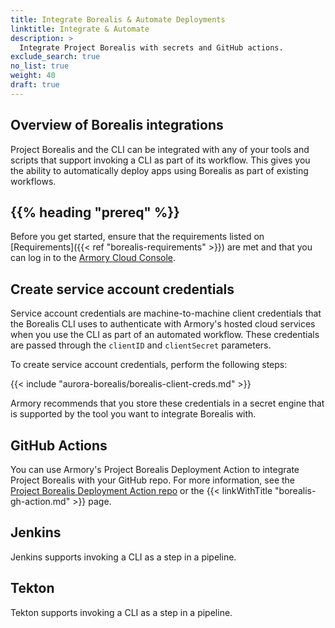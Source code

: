 ```yaml
---
title: Integrate Borealis & Automate Deployments
linktitle: Integrate & Automate
description: >
  Integrate Project Borealis with secrets and GitHub actions.
exclude_search: true
no_list: true
weight: 40
draft: true
---
```


## Overview of Borealis integrations

Project Borealis and the CLI can be integrated with any of your tools and scripts that support invoking a CLI as part of its workflow. This gives you the ability to automatically deploy apps using Borealis as part of existing workflows.

## {{% heading "prereq" %}}

Before you get started, ensure that the requirements listed on [Requirements]({{< ref "borealis-requirements" >}}) are met and that you can log in to the [Armory Cloud Console](https://console.cloud.armory.io/).

## Create service account credentials

Service account credentials are machine-to-machine client credentials that the Borealis CLI uses to authenticate with Armory's hosted cloud services when you use the CLI as part of an automated workflow. These credentials are passed through the `clientID` and `clientSecret` parameters.

To create service account credentials, perform the following steps:

{{< include "aurora-borealis/borealis-client-creds.md" >}}

Armory recommends that you store these credentials in a secret engine that is supported by the tool you want to integrate Borealis with.

## GitHub Actions

You can use Armory's Project Borealis Deployment Action to integrate Project Borealis with your GitHub repo. For more information, see the [Project Borealis Deployment Action repo](https://github.com/armory/cli-deploy-action) or the {{< linkWithTitle "borealis-gh-action.md" >}} page.

## Jenkins

Jenkins supports invoking a CLI as a step in a pipeline.

## Tekton

Tekton supports invoking a CLI as a step in a pipeline.